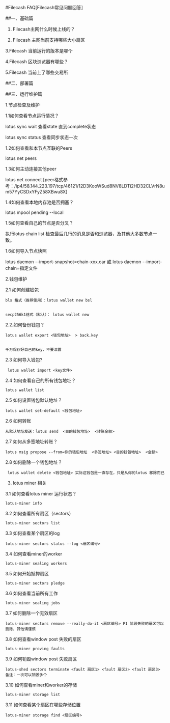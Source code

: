 #Filecash FAQ[Filecash常见问题回答]


##一、基础篇


1. Filecash主网什么时候上线的？


2. Filecash 主网当前支持哪些大小扇区

3.Filecash 当前运行的版本是哪个


4.Filecash 区块浏览器有哪些？


5.Filecash 当前上了哪些交易所

##二、部署篇


##三、运行维护篇


1.节点检查及维护


1.1如何查看节点运行情况？


lotus sync wait 查看state 直到complete状态 


lotus sync status 查看同步状态一次


1.2如何查看和本节点互联的Peers


lotus net peers


1.3如何主动连接其他peer


lotus net connect  <peer>  [peer格式参考：/ip4/58.144.223.197/tcp/46121/12D3KooWSud8NV8LDTi2HD32CLVrN8um57YyCSDxYFyZ58XBwu8X]
  
  
1.4如何查看本地内存池是否拥塞？


lotus mpool pending --local 


1.5如何查看自己的节点是否分叉？


执行lotus chain  list 检查最后几行的消息是否和浏览器，及其他大多数节点一致。


1.6如何导入节点快照


  lotus daemon --import-snapshot=chain-xxx.car 或 lotus daemon --import-chain=指定文件
  
  
2.钱包维护


2.1 如何创建钱包


    bls 格式（推荐使用）：lotus wallet new bsl
    
    
    secp256k1格式（默认）： lotus wallet new 
    
    
2.2.如何备份钱包？


    lotus wallet export <钱包地址>  > back.key 
    
    
    千万保存好自己的key，不要泄露
    
    
2.3 如何导入钱包?


     lotus wallet import <key文件>
     
     
2.4 如何查看自己的所有钱包地址？


    lotus wallet list
    
    
2.5 如何设置钱包默认地址？


    lotus wallet set-default <钱包地址>
    
    
2.6 如何转账


    从默认地址发送：lotus send  <目的钱包地址>  <转账金额>
    
    
2.7 如何从多签地址转账？


    lotus msig propose --from=你的钱包地址  <多签地址> <目的钱包地址>  <金额>
    
    
2.8 如何删除一个钱包地址？


     lotus wallet delete <钱包地址> 实际这钱包是一直存在，只是从你的lotus 移除而已
     
     
3. lotus miner 相关


3.1 如何查看lotus miner 运行状态？


    lotus-miner info
    
    
3.2 如何查看所有扇区（sectors）


    lotus-miner sectors list
    
    
3.3 如何查看某个扇区的log


    lotus-miner sectors status --log <扇区编号>
    
    
3.4 如何查看miner的worker


    lotus-miner sealing workers
    
    
3.5 如何开始抵押扇区


    lotus-miner sectors pledge
    
    
3.6 如何查看当前所有工作


    lotus-miner sealing jobs
    
    
3.7 如何删除一个无效扇区


    lotus-miner sectors remove --really-do-it <扇区编号> P1 阶段失败的扇区可以删除，其他请谨慎
    
    
3.8 如何查看window post 失败的扇区


    lotus-miner proving faults
    
    
3.9 如何销毁window post 失败扇区


    lotus-shed sectors terminate <fault 扇区1> <fault 扇区2> <fault 扇区3>   备注：一次可以销毁多个 
    
    
3.10 如何查看miner和worker的存储


    lotus-miner storage list
    
    
3.11 如何查看某个扇区在哪些存储位置


    lotus-miner storage find <扇区编号>
    
    

